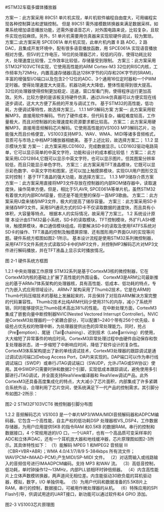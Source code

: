#STM32车载多媒体播放器

方案一：此方案采用 89C51 单片机实现，单片机软件编程自由度大，可用编程实现各种控制算法和逻辑控制。
但是 89C51 需外接模数转换器来满足数据采样。如果系统增加语音播放功能，还需外接语音芯片，对外围电路来说，比较复杂，且软件实现也较麻烦。另外，51 单片机需要用仿真器来实现软硬件调试，较为繁琐。
方案二:此方案采用 SPCE061A 单片机实现，此单片机内置 8 路 ADC，2 路 DAC，且集成开发环境中，配有很多语音播放函数，用 SPCE061A 实现语音播放相对方便。但5V的工作电压，16位的处理器芯片，较低的闪存，使得功耗比较大，处理速度比较慢，工作效率比较低，存储量受到限制。
方案三：此方案采用STM32F103VCT6实现，它使用高性能的ARM Cortex-M3 32位的RISC内核，工作频率为72MHz，内置高速存储器(高达128K字节的闪存和20K字节的SRAM)，丰富的增强型I/O端口以及包含2个12位的ADC、3个通用16位定时器和一个PWM定时器。使得处理速度大大提高，机器功耗大大降低，整体性能得到很大提高。32位的处理器使得控制更加稳定、迅速，窗口型看门狗，使得程序运行更加高效。另外，比较方便的是该板支持硬件仿真，通过Ulink仿真器可以方便实现在线逐步调试，这大大方便了系统的开发与调试工作。
基于STM32的高性能，低功耗，方便调试等特性，故选择方案三。
1.1.1	MP3解码方案 
方案一: 此方案采用软解MP3，直接用软件解码。节约了硬件成本，但代码复杂，编程难度较高，工作量极大，而且对控制器的处理速度和资源要求都比较高。
方案二：此方案采用硬解MP3，直接用音频解码芯片解码。它使用高性能的VS1003 MP3解码芯片，功能强大而且价格便宜，VS1003支持MP3、WAV、WMA、MIDI等诸多音频格式，音质可与市场上中档MP3播放器相媲美。
基于上述比较，故选择方案二；
1.1.2	显示模块方案 
方案一：此方案采用LCD1602，完成数据显示。LCD1602驱动电路简单，它可以显示简单的中英文字符，功能和设计的成本都比较低！
方案二：此方案采用LCD12864,它既可以显示中英文字符，也可以显示图片。但其图案分辨率较低，而且只能显示单色字符。
方案三：此方案采用TFT液晶模块，它既可以显示彩色数字、中英文字符和图案，还可以加上触摸屏模块，实现GUI用户图形交互实时控制！
基于TFT液晶的强大功能，故选择方案三。
1.1.3	MP3储存介质方案
方案一：此方案采用直接将MP3文件存放在控制器的内部ROM储存器中，读取速度快，操作简单方便。但是，相比于51,AVR, SPCE061A等单片机，虽然STM32有着很大的内部ROM容量，但还是不能完整的保存一首MP3歌曲。
方案二：此方案采用U盘来储存MP3文件，极大的提高了储存容量。
方案三：此方案采用SD卡来储存MP3文件。采用SPI通讯方式的SD卡不仅读取数据的速度快，而且具有小体积，大容量等特点。
根据本人的实际情况，故采用了方案三。 
1.2	系统设计原理
本设计由STM32最小系统，SD卡的读取模块，TFT控制模块，外扩FLASH模块，触摸屏模块，串口通信模块组成。将要解决SD卡的读取及使用FATFS系统对SD卡的操作、TFT液晶的控制及触摸屏原理、还有图形用户界面GUI的实现等问题。硬件系统方框图如图2-1所示。
基本设计流程是使用STM32系列微控制器，采用FATFS文件系统方式读取SD卡中的MP3文件，并控制MP3解码芯片对MP3文件进行解码播放，并在TFT液晶上显示实时播放情况。
 
图 2-1  硬件系统方框图

1.2.1	中央处理器工作原理
STM32系列是基于CortexM3核的微控制器，它在CortexM3内核的基础上扩展了高性能的外围设备。
CortexM3是ARM公司最新推出的基于ARMv7体系架构的处理器核，具有高性能、低成本、低功耗的特点，专门为嵌入式应用领域设计。
ARMv7 架构采用了Thumb2技术，它是在ARM的Thumb代码压缩技术的基础上发展起来的，并且保持了对现存ARM解决方案完整的代码兼容性。 Thumb2技术比纯ARM代码少使用31%的内存，减小了系统开销，同时能够提供比Thumb技术高出38%的性能。
在中断处理方面，CortexM3集成了嵌套向量中断控制器NVIC(Nested Vectored Interrupt Controller)。NVIC是CortexM3处理器的一个紧耦合部分，可以配置1~240个带有256个优先级、8级抢占优先权的物理中断，为处理器提供出色的异常处理能力。同时，抢占（Preemption）、尾链（Tailchaining）、迟到技术（Latearriving）的使用，大大缩短了异常事件的响应时间。CortexM3异常处理过程中由硬件自动保存和恢复处理器状态，进一步缩短了中断响应时间，降低了软件设计的复杂性。CortexM3体系架构提出了新的单线调试技术，CortexM3处理器的跟踪调试是通过调试访问端口(Debug Access Port，DAP)来实现的。DAP端口可以作为串行线调试端口（SWDP）或串行JTAG调试端口（SWJDP，允许JTAG或SW协议）使用。其中SWDP只需要时钟和数据2个引脚，实现低成本跟踪调试，避免使用多引脚进行JTAG调试，并全面支持RealView编译器和 RealView调试产品。此外CortexM3还具备高度集成化的特点，大大减小了芯片面积，内部集成了许多紧耦合系统外设，合理利用了芯片空间，使系统满足下一代产品的控制需求。其引脚分布如图2-2所示：
 
图2-2 STM32F103VCT6 微控制器引脚分布图

1.2.2	音频解码芯片
VS1003 是一个单片MP3/WMA/MIDI音频解码器和ADPCM编码器。它包含一个高性能，自主产权的低功耗DSP 处理器核VS_DSP4，工作数据存储器，为用户应用提供5KB 的指令RAM 和0.5KB 的数据RAM。串行的控制和数据接口，4 个常规用途的I/O 口，一个UART，也有一个高品质可变采样率的ADC和立体声DAC，还有一个耳机放大器和地线缓冲器，芯片原理图如图2-3所示。其具体特性如下：
（1）能解码 MPEG 1 和MPEG2 音频层 III（CBR+VBR+ABR）；WMA 4.0/4.1/7/8/9 5-384kbps 所有流文件；WAV(PCM+IMAAD-PCM);产生MIDI/SP-MIDI 文件。
（2）对话筒输入或线路输入的音频信号进行IMAADPCM编码。支持 MP3 和WAV 流。
（3）高低音控制，低功耗，单时钟操作12～13MHz，内部PLL锁相环时钟倍频器。
（4）内含高性能片上立体声数模转换器，两声道间无相位差。内含能驱动30欧负载的耳机驱动器，模拟，数字，I/O 单独供电。
（5）为用户代码和数据准备的5.5KB片上RAM，串行的控制，数据接口，可被用作微处理器的从机。
（6）特殊应用的SPI Flash引导，供调试用途的UART接口，新功能可以通过软件和4 GPIO 添加。
 
 图2-3  VS1003芯片原理图
